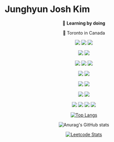 # Junghyun Josh Kim
<div align=center>

:dart: **Learning by doing**

:round_pushpin: Toronto in Canada<br/>

<img src="https://img.shields.io/badge/HTML5-FF4747?style=flat-square&logo=HTML5&logoColor=white"/> <img src="https://img.shields.io/badge/CSS-00A1E9?style=flat-square&logo=CSS3&logoColor=white"/> <img src="https://img.shields.io/badge/Bootstrap-79?style=flat-square&logo=Bootstrap&logoColor=white"/><br/> 

<img src="https://img.shields.io/badge/JavaScript-FEC111?style=flat-square&logo=JavaScript&logoColor=white"/> <img src="https://img.shields.io/badge/React-61DAFB?style=flat-square&logo=React&logoColor=white"/><br/>

<img src="https://img.shields.io/badge/Firebase-FFCA28?style=flat-square&logo=Firebase&logoColor=white"/> <img src="https://img.shields.io/badge/Node.js-339933?style=flat-square&logo=Node.js&logoColor=white"/> <img src="https://img.shields.io/badge/npm-CB3837?style=flat-square&logo=npm&logoColor=white"/> <br/> 

<img src="https://img.shields.io/badge/Git-F05032?style=flat-square&logo=Git&logoColor=white"/> <img src="https://img.shields.io/badge/GitHub-F05032?style=flat-square&logo=GitHub&logoColor=white"/> <br/> 

<img src="https://img.shields.io/badge/VS Code-007ACC?style=flat-square&logo=Visual Studio Code&logoColor=white"/> <img src="https://img.shields.io/badge/Jira-0052CC?style=flat-square&logo=Jira&logoColor=white"/> <br/> 
  
<img src="https://img.shields.io/badge/LeetCode-262729?style=flat-square&logo=LeetCode&logoColor=white"/> <img src="https://img.shields.io/badge/Notion-000000?style=flat-square&logo=Notion&logoColor=white"/><br/>

<img src="https://img.shields.io/badge/Adobe-FF0000?style=flat-square&logo=Adobe&logoColor=white"/> <img src="https://img.shields.io/badge/Figma-FF3366?style=flat-square&logo=Figma&logoColor=white"/> <img src="https://img.shields.io/badge/Canva-00C4CC?style=flat-square&logo=Canva&logoColor=white"/> <img src="https://img.shields.io/badge/Wix-0C6EFC?style=flat-square&logo=Wix&logoColor=white"/><br/>
  
[![Top Langs](https://github-readme-stats.vercel.app/api/top-langs/?username=junghyun-josh-kim&layout=compact)](https://github.com/junghyun-josh-kim/github-readme-stats)

![Anurag's GitHub stats](https://github-readme-stats.vercel.app/api?username=junghyun-josh-kim&show_icons=true&theme=default)
  
[![Leetcode Stats](https://leetcard.jacoblin.cool/Junghyun-Josh)](https://leetcode.com/Junghyun-Josh)
</div>
